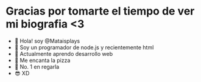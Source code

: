 # Gracias por tomarte el tiempo de ver mi biografia <3

- 👋 Hola! soy @Mataisplays
- 👀 Soy un programador de node.js y recientemente html
- 🌱 Actualmente aprendo desarrollo web
- 🍕 Me encanta la pizza
- 🥇 No. 1 en regarla
- 😎 XD

<!---
Mataisplays/Mataisplays is a ✨ special ✨ repository because its `README.md` (this file) appears on your GitHub profile.
You can click the Preview link to take a look at your changes.
--->
